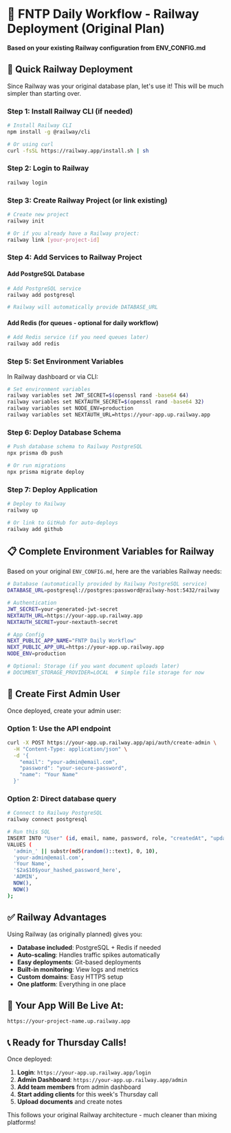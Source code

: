 # 🚂 FNTP Daily Workflow - Railway Deployment (Original Plan)

**Based on your existing Railway configuration from ENV_CONFIG.md**

## 🎯 Quick Railway Deployment

Since Railway was your original database plan, let's use it! This will be much simpler than starting over.

### Step 1: Install Railway CLI (if needed)

```bash
# Install Railway CLI
npm install -g @railway/cli

# Or using curl
curl -fsSL https://railway.app/install.sh | sh
```

### Step 2: Login to Railway

```bash
railway login
```

### Step 3: Create Railway Project (or link existing)

```bash
# Create new project
railway init

# Or if you already have a Railway project:
railway link [your-project-id]
```

### Step 4: Add Services to Railway Project

#### Add PostgreSQL Database

```bash
# Add PostgreSQL service
railway add postgresql

# Railway will automatically provide DATABASE_URL
```

#### Add Redis (for queues - optional for daily workflow)

```bash
# Add Redis service (if you need queues later)
railway add redis
```

### Step 5: Set Environment Variables

In Railway dashboard or via CLI:

```bash
# Set environment variables
railway variables set JWT_SECRET=$(openssl rand -base64 64)
railway variables set NEXTAUTH_SECRET=$(openssl rand -base64 32)
railway variables set NODE_ENV=production
railway variables set NEXTAUTH_URL=https://your-app.up.railway.app
```

### Step 6: Deploy Database Schema

```bash
# Push database schema to Railway PostgreSQL
npx prisma db push

# Or run migrations
npx prisma migrate deploy
```

### Step 7: Deploy Application

```bash
# Deploy to Railway
railway up

# Or link to GitHub for auto-deploys
railway add github
```

## 📋 Complete Environment Variables for Railway

Based on your original `ENV_CONFIG.md`, here are the variables Railway needs:

```bash
# Database (automatically provided by Railway PostgreSQL service)
DATABASE_URL=postgresql://postgres:password@railway-host:5432/railway

# Authentication
JWT_SECRET=your-generated-jwt-secret
NEXTAUTH_URL=https://your-app.up.railway.app
NEXTAUTH_SECRET=your-nextauth-secret

# App Config
NEXT_PUBLIC_APP_NAME="FNTP Daily Workflow"
NEXT_PUBLIC_APP_URL=https://your-app.up.railway.app
NODE_ENV=production

# Optional: Storage (if you want document uploads later)
# DOCUMENT_STORAGE_PROVIDER=LOCAL  # Simple file storage for now
```

## 🎉 Create First Admin User

Once deployed, create your admin user:

### Option 1: Use the API endpoint

```bash
curl -X POST https://your-app.up.railway.app/api/auth/create-admin \
  -H "Content-Type: application/json" \
  -d '{
    "email": "your-admin@email.com",
    "password": "your-secure-password",
    "name": "Your Name"
  }'
```

### Option 2: Direct database query

```bash
# Connect to Railway PostgreSQL
railway connect postgresql

# Run this SQL
INSERT INTO "User" (id, email, name, password, role, "createdAt", "updatedAt")
VALUES (
  'admin_' || substr(md5(random()::text), 0, 10),
  'your-admin@email.com',
  'Your Name',
  '$2a$10$your_hashed_password_here',
  'ADMIN',
  NOW(),
  NOW()
);
```

## ✅ Railway Advantages

Using Railway (as originally planned) gives you:

- **Database included**: PostgreSQL + Redis if needed
- **Auto-scaling**: Handles traffic spikes automatically
- **Easy deployments**: Git-based deployments
- **Built-in monitoring**: View logs and metrics
- **Custom domains**: Easy HTTPS setup
- **One platform**: Everything in one place

## 🚀 Your App Will Be Live At:

```
https://your-project-name.up.railway.app
```

## 📞 Ready for Thursday Calls!

Once deployed:

1. **Login**: `https://your-app.up.railway.app/login`
2. **Admin Dashboard**: `https://your-app.up.railway.app/admin`
3. **Add team members** from admin dashboard
4. **Start adding clients** for this week's Thursday call
5. **Upload documents** and create notes

This follows your original Railway architecture - much cleaner than mixing platforms!
